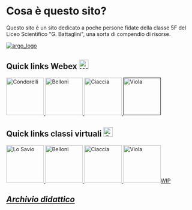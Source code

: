 # Cosa è questo sito?
Questo sito è un sito dedicato a poche persone fidate della classe 5F del Liceo Scientifico "G. Battaglini", una sorta di compendio di risorse.

[![argo_logo](http://www.battaglini.edu.it/images/stories/argonext_genitori.jpg)](http://www.ss16799.scuolanext.info/)
## Quick links Webex <img alt='Webex' width='25 px' src='https://lh3.googleusercontent.com/_8joIrDlTdTZ1cKVVnMoQ9KG0i-A5LCZX8N3w0MmFljiIsV8T2jkcqhHWndrKs0ldGuX'>
<a href='https://battaglinicv19.webex.com/meet/macciu2'><img alt='Condorelli' width='100 px' src='/Sito_Compiti_5F/resources/condorelli.png'>
<a href='https://battaglinicv19.webex.com/join/bellonidaniela2016'><img alt='Belloni' width='100 px' src='/Sito_Compiti_5F/resources/belloni.png'>
<a href='https://battaglinicv19.webex.com/meet/arch.ciaccia'><img alt='Ciaccia' width='100 px' src='/Sito_Compiti_5F/resources/ciaccia.png'/>
<a href=''><img alt='Viola' width='100 px' src='/Sito_Compiti_5F/resources/viola.png'/></a>

## Quick links classi virtuali <img alt='Classrom' width='25 px' src='https://lh3.googleusercontent.com/Qvc6rWiGG_a6LNQ7Yx5vMmve_5ku8TG7z4vmWG7VBkbcOQfOSE2BS7eBcD1NUOWTsbs9A_Vh-mJpKtsGtG_0f7sIGFy5LwhdOLRg4w=h120'>

<a href='https://new.edmodo.com/groups/5f-mat-e-fi-liceobattaglini-20192020-31274782'><img alt='Lo Savio' width='100 px' src='https://api.edmodo.com/users/144023444/avatar?t=1584136740&type=large&u=78cx7drk8di3sbz5afdqqyqr6'>
<a href='https://classroom.google.com/u/0/c/NjI1MTE4MjI4Nzla'><img alt='Belloni' width='100 px' src='/Sito_Compiti_5F/resources/belloni.png'>
<a href='https://padlet.com/giaegiu2002/is1m9q9wb601'><img alt='Ciaccia' width='100 px' src='/Sito_Compiti_5F/resources/ciaccia.png'/>
<a href='https://classroom.google.com/u/0/c/NjI1MTE4MjI4Nzla'><img alt='Viola' width='100 px' src='/Sito_Compiti_5F/resources/viola.png'/>WIP</a>


## *[Archivio didattico](archivio)*
